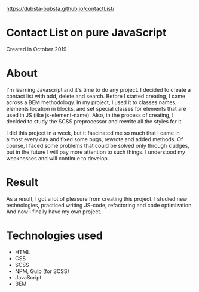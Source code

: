 https://dubsta-bubsta.github.io/contactList/
# Contact List on pure JavaScript

Created in October 2019

# About
I'm learning Javascript and it's time to do any project. I decided to create a contact list with add, delete and search. Before I started creating, I came across a BEM methodology. In my project, I used it to classes names, elements location in blocks, and set special classes for elements that are used in JS (like js-element-name). Also, in the process of creating, I decided to study the SCSS preprocessor and rewrite all the styles for it.  

I did this project in a week, but it fascinated me so much that I came in almost every day and fixed some bugs, rewrote and added methods. Of course, I faced some problems that could be solved only through kludges, but in the future I will pay more attention to such things. I understood my weaknesses and will continue to develop.

# Result
As a result, I got a lot of pleasure from creating this project. I studied new technologies, practiced writing JS-code, refactoring and code optimization. And now I finally have my own project.
# Technologies used
- HTML
- CSS
- SCSS
- NPM, Gulp (for SCSS)
- JavaScript
- BEM